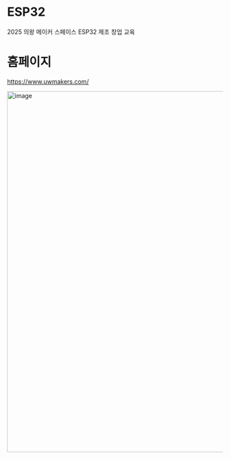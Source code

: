 # ESP32
2025 의왕 메이커 스페이스 ESP32 제조 창업 교육

# 홈페이지
https://www.uwmakers.com/

<img width="596" height="842" alt="image" src="https://github.com/user-attachments/assets/460a6eba-b88b-499d-8cc8-bcbf2d185a65" />

